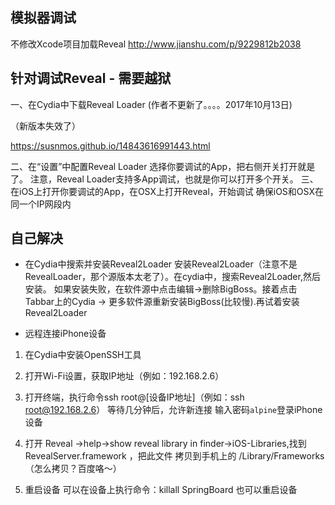 ## 模拟器调试

不修改Xcode项目加载Reveal
http://www.jianshu.com/p/9229812b2038

## 针对调试Reveal - 需要越狱

一、在Cydia中下载Reveal Loader (作者不更新了。。。。2017年10月13日)
<!-- 打开Cydia，在BigBoss源搜索“Reveal Loader”，唯一的一个搜索结果就是我们的目标啦！下载之~ --> （新版本失效了）
https://susnmos.github.io/14843616991443.html

二、在“设置”中配置Reveal Loader
选择你要调试的App，把右侧开关打开就是了。
注意，Reveal Loader支持多App调试，也就是你可以打开多个开关。
三、在iOS上打开你要调试的App，在OSX上打开Reveal，开始调试
确保iOS和OSX在同一个IP网段内


## 自己解决

* 在Cydia中搜索并安装Reveal2Loader
    安装Reveal2Loader（注意不是RevealLoader，那个源版本太老了）。在cydia中，搜索Reveal2Loader,然后安装。
    如果安装失败，在软件源中点击编辑->删除BigBoss。接着点击Tabbar上的Cydia -> 更多软件源重新安装BigBoss(比较慢).再试着安装Reveal2Loader

* 远程连接iPhone设备

1. 在Cydia中安装OpenSSH工具
2. 打开Wi-Fi设置，获取IP地址（例如：192.168.2.6）
3. 打开终端，执行命令ssh root@[设备IP地址]（例如：ssh root@192.168.2.6）
    等待几分钟后，允许新连接
    输入密码`alpine`登录iPhone设备

5. 打开 Reveal ->help->show reveal library in finder->iOS-Libraries,找到 RevealServer.framework ，把此文件 拷贝到手机上的 /Library/Frameworks（怎么拷贝？百度咯～）

6. 重启设备
    可以在设备上执行命令：killall SpringBoard 也可以重启设备
